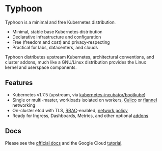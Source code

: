 # Typhoon

Typhoon is a minimal and free Kubernetes distribution.

* Minimal, stable base Kubernetes distribution
* Declarative infrastructure and configuration
* Free (freedom and cost) and privacy-respecting
* Practical for labs, datacenters, and clouds

Typhoon distributes upstream Kubernetes, architectural conventions, and cluster addons, much like a GNU/Linux distribution provides the Linux kernel and userspace components.

## Features

* Kubernetes v1.7.5 (upstream, via [kubernetes-incubator/bootkube](https://github.com/kubernetes-incubator/bootkube))
* Single or multi-master, workloads isolated on workers, [Calico](https://www.projectcalico.org/) or [flannel](https://github.com/coreos/flannel) networking
* On-cluster etcd with TLS, [RBAC](https://kubernetes.io/docs/admin/authorization/rbac/)-enabled, [network policy](https://kubernetes.io/docs/concepts/services-networking/network-policies/)
* Ready for Ingress, Dashboards, Metrics, and other optional [addons](https://typhoon.psdn.io/addons/overview/)

## Docs

Please see the [official docs](https://typhoon.psdn.io) and the Google Cloud [tutorial](https://typhoon.psdn.io/google-cloud/).

